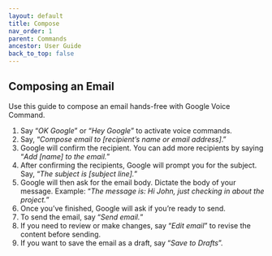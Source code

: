 ```yaml
---
layout: default
title: Compose
nav_order: 1
parent: Commands
ancestor: User Guide
back_to_top: false
---
```


## Composing an Email

Use this guide to compose an email hands-free with Google Voice Command.

1. Say “*OK Google*” or “*Hey Google*” to activate voice commands.
2. Say, “*Compose email to [recipient’s name or email address]*.”
3. Google will confirm the recipient. You can add more recipients by saying “*Add [name] to the email.*”
4. After confirming the recipients, Google will prompt you for the subject. Say, “*The subject is [subject line].*”
5. Google will then ask for the email body. Dictate the body of your message. Example: “*The message is: Hi John, just checking in about the project.*”
6. Once you’ve finished, Google will ask if you’re ready to send.
7. To send the email, say “*Send email.*”
8. If you need to review or make changes, say “*Edit email*” to revise the content before sending.
9. If you want to save the email as a draft, say “*Save to Drafts*”.
